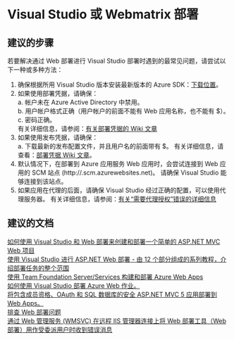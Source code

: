 <properties
    pageTitle="deployment/visual studio or webmatrix"
    description="部署/Visual Studio 或 WebMatrix"
    service="microsoft.web"
    resource="sites"
    authors="aashu"
    displayOrder=""
    selfHelpType="generic"
    supportTopicIds="32542216"
    resourceTags=""
    productPesIds="14748,16170"
    cloudEnvironments="public"
/>


# Visual Studio 或 Webmatrix 部署

## **建议的步骤**
若要解决通过 Web 部署进行 Visual Studio 部署时遇到的最常见问题，请尝试以下一种或多种方法：

1.  确保根据所用 Visual Studio 版本安装最新版本的 Azure SDK：[下载位置](https://azure.microsoft.com/downloads)。 <br>
2.  如果使用部署凭据，请确保： <br>
    a. 帐户未在 Azure Active Directory 中禁用。 <br>
    b. 用户帐户格式正确（用户帐户的前面不能有 Web 应用名称，也不能有 $）。 <br>
    c. 密码正确。 <br>
有关详细信息，请参阅：[有关部署凭据的 Wiki 文章](https://github.com/projectkudu/kudu/wiki/Deployment-credentials) <br>
3.  如果使用发布凭据，请确保： <br>
    a. 下载最新的发布配置文件，并且用户名的前面带有 $。 有关详细信息，请查看：[部署凭据 Wiki 文章](https://github.com/projectkudu/kudu/wiki/Deployment-credentials)。<br>
4.  默认情况下，在部署到 Azure 应用服务 Web 应用时，会尝试连接到 Web 应用的 SCM 站点 (http://<yourWebAppName>.scm.azurewebsites.net)。 请确保 Visual Studio 能够连接到该站点。 <br>
5.  如果应用在代理的后面，请确保 Visual Studio 经过正确的配置，可以使用代理服务器。 有关详细信息，请参阅：[有关“需要代理授权”错误的详细信息](https://msdn.microsoft.com/library/dn771556.aspx)

## **建议的文档**
[如何使用 Visual Studio 和 Web 部署来创建和部署一个简单的 ASP.NET MVC Web 项目](https://azure.microsoft.com/documentation/articles/web-sites-dotnet-get-started/)<br>
[使用 Visual Studio 进行 ASP.NET Web 部署 - 由 12 个部分组成的系列教程，介绍部署任务的整个范围](http://www.asp.net/mvc/overview/deployment/visual-studio-web-deployment/introduction)<br>
[使用 Team Foundation Server/Services 构建和部署 Azure Web Apps](https://blogs.msdn.microsoft.com/tfssetup/2016/04/01/build-and-deploy-azure-web-apps-using-team-foundation-serverservices-vnext-builds/)<br>
[如何使用 Visual Studio 部署 Azure Web 作业。](https://azure.microsoft.com/documentation/articles/websites-dotnet-deploy-webjobs/)<br>
[将包含成员资格、OAuth 和 SQL 数据库的安全 ASP.NET MVC 5 应用部署到 Web Apps。](https://azure.microsoft.com/documentation/articles/web-sites-dotnet-deploy-aspnet-mvc-app-membership-oauth-sql-database/)<br>
[排查 Web 部署问题](http://www.iis.net/learn/publish/troubleshooting-web-deploy)<br>
[通过 Web 管理服务 (WMSVC) 在远程 IIS 管理器连接上将 Web 部署工具（Web 部署）用作受委派用户时收到错误消息](https://support.microsoft.com/kb/2023855)



<!--HONumber=Oct16_HO3-->


